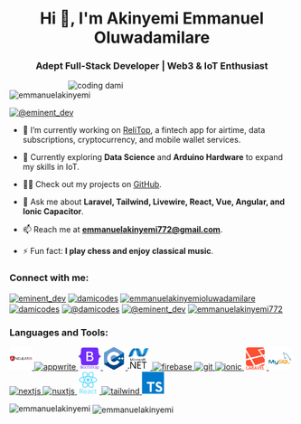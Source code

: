 <h1 align="center">Hi 👋, I'm Akinyemi Emmanuel Oluwadamilare</h1>
<h3 align="center">Adept Full-Stack Developer | Web3 & IoT Enthusiast</h3>
<img align="right" alt="coding dami" width="400" src="https://encrypted-tbn0.gstatic.com/images?q=tbn:ANd9GcQtds9Cn0YUDhYDBIjfHYFR8BS1P2bJWN9xLR8ffhunhA&s">

<p align="left"> <img src="https://encrypted-tbn0.gstatic.com/images?q=tbn:ANd9GcQtds9Cn0YUDhYDBIjfHYFR8BS1P2bJWN9xLR8ffhunhA&s" alt="emmanuelakinyemi" /> </p>

<p align="left"> <a href="https://twitter.com/eminent_dev" target="blank"><img src="https://img.shields.io/twitter/follow/eminent_dev?logo=twitter&style=for-the-badge" alt="@eminent_dev" /></a> </p>

- 🔭 I’m currently working on [ReliTop](https://landing-page-34tz3z43r-emmanuelakinyemis-projects.vercel.app/), a fintech app for airtime, data subscriptions, cryptocurrency, and mobile wallet services.

- 🌱 Currently exploring **Data Science** and **Arduino Hardware** to expand my skills in IoT.

- 👨‍💻 Check out my projects on [GitHub](https://github.com/EmmanuelAkinyemi).

- 💬 Ask me about **Laravel, Tailwind, Livewire, React, Vue, Angular, and Ionic Capacitor**.

- 📫 Reach me at **emmanuelakinyemi772@gmail.com**.

- ⚡ Fun fact: **I play chess and enjoy classical music**.

<h3 align="left">Connect with me:</h3>
<p align="left">
<a href="https://twitter.com/eminent_dev" target="blank"><img align="center" src="https://raw.githubusercontent.com/rahuldkjain/github-profile-readme-generator/master/src/images/icons/Social/twitter.svg" alt="eminent_dev" height="30" width="40" /></a>
<a href="https://kaggle.com/damicodes" target="blank"><img align="center" src="https://raw.githubusercontent.com/rahuldkjain/github-profile-readme-generator/master/src/images/icons/Social/kaggle.svg" alt="damicodes" height="30" width="40" /></a>
<a href="https://fb.com/emmanuelakinyemioluwadamilare" target="blank"><img align="center" src="https://raw.githubusercontent.com/rahuldkjain/github-profile-readme-generator/master/src/images/icons/Social/facebook.svg" alt="emmanuelakinyemioluwadamilare" height="30" width="40" /></a>
<a href="https://instagram.com/damicodes" target="blank"><img align="center" src="https://raw.githubusercontent.com/rahuldkjain/github-profile-readme-generator/master/src/images/icons/Social/instagram.svg" alt="damicodes" height="30" width="40" /></a>
<a href="https://hashnode.com/@damicodes" target="blank"><img align="center" src="https://raw.githubusercontent.com/rahuldkjain/github-profile-readme-generator/master/src/images/icons/Social/hashnode.svg" alt="@damicodes" height="30" width="40" /></a>
<a href="https://www.youtube.com/c/@eminent_dev" target="blank"><img align="center" src="https://raw.githubusercontent.com/rahuldkjain/github-profile-readme-generator/master/src/images/icons/Social/youtube.svg" alt="@eminent_dev" height="30" width="40" /></a>
<a href="https://www.hackerrank.com/emmanuelakinyemi772" target="blank"><img align="center" src="https://raw.githubusercontent.com/rahuldkjain/github-profile-readme-generator/master/src/images/icons/Social/hackerrank.svg" alt="emmanuelakinyemi772" height="30" width="40" /></a>
</p>

<h3 align="left">Languages and Tools:</h3>
<p align="left"> 
<a href="https://angular.io" target="_blank" rel="noreferrer"> <img src="https://raw.githubusercontent.com/devicons/devicon/master/icons/angularjs/angularjs-original-wordmark.svg" alt="angularjs" width="40" height="40"/> </a> 
<a href="https://appwrite.io" target="_blank" rel="noreferrer"> <img src="https://www.vectorlogo.zone/logos/appwriteio/appwriteio-icon.svg" alt="appwrite" width="40" height="40"/> </a> 
<a href="https://getbootstrap.com" target="_blank" rel="noreferrer"> <img src="https://raw.githubusercontent.com/devicons/devicon/master/icons/bootstrap/bootstrap-plain-wordmark.svg" alt="bootstrap" width="40" height="40"/> </a> 
<a href="https://www.w3schools.com/cpp/" target="_blank" rel="noreferrer"> <img src="https://raw.githubusercontent.com/devicons/devicon/master/icons/cplusplus/cplusplus-original.svg" alt="cplusplus" width="40" height="40"/> </a> 
<a href="https://dotnet.microsoft.com/" target="_blank" rel="noreferrer"> <img src="https://raw.githubusercontent.com/devicons/devicon/master/icons/dot-net/dot-net-original-wordmark.svg" alt="dotnet" width="40" height="40"/> </a> 
<a href="https://firebase.google.com/" target="_blank" rel="noreferrer"> <img src="https://www.vectorlogo.zone/logos/firebase/firebase-icon.svg" alt="firebase" width="40" height="40"/> </a> 
<a href="https://git-scm.com/" target="_blank" rel="noreferrer"> <img src="https://www.vectorlogo.zone/logos/git-scm/git-scm-icon.svg" alt="git" width="40" height="40"/> </a> 
<a href="https://www.ionicframework.com" target="_blank" rel="noreferrer"> <img src="https://upload.wikimedia.org/wikipedia/commons/d/d1/Ionic_Logo.svg" alt="ionic" width="40" height="40"/> </a> 
<a href="https://laravel.com/" target="_blank" rel="noreferrer"> <img src="https://raw.githubusercontent.com/devicons/devicon/master/icons/laravel/laravel-plain-wordmark.svg" alt="laravel" width="40" height="40"/> </a> 
<a href="https://www.mysql.com/" target="_blank" rel="noreferrer"> <img src="https://raw.githubusercontent.com/devicons/devicon/master/icons/mysql/mysql-original-wordmark.svg" alt="mysql" width="40" height="40"/> </a> 
<a href="https://nextjs.org/" target="_blank" rel="noreferrer"> <img src="https://cdn.worldvectorlogo.com/logos/nextjs-2.svg" alt="nextjs" width="40" height="40"/> </a> 
<a href="https://nuxtjs.org/" target="_blank" rel="noreferrer"> <img src="https://www.vectorlogo.zone/logos/nuxtjs/nuxtjs-icon.svg" alt="nuxtjs" width="40" height="40"/> </a> 
<a href="https://reactjs.org/" target="_blank" rel="noreferrer"> <img src="https://raw.githubusercontent.com/devicons/devicon/master/icons/react/react-original-wordmark.svg" alt="react" width="40" height="40"/> </a> 
<a href="https://tailwindcss.com/" target="_blank" rel="noreferrer"> <img src="https://www.vectorlogo.zone/logos/tailwindcss/tailwindcss-icon.svg" alt="tailwind" width="40" height="40"/> </a> 
<a href="https://www.typescriptlang.org/" target="_blank" rel="noreferrer"> <img src="https://raw.githubusercontent.com/devicons/devicon/master/icons/typescript/typescript-original.svg" alt="typescript" width="40" height="40"/> </a> 
</p>

<p><img align="left" src="https://github-readme-stats.vercel.app/api/top-langs?username=emmanuelakinyemi&show_icons=true&locale=en&layout=compact" alt="emmanuelakinyemi" /></p>

<p>&nbsp;<img align="center" src="https://github-readme-stats.vercel.app/api?username=emmanuelakinyemi&show_icons=true&locale=en" alt="emmanuelakinyemi" /></p>
